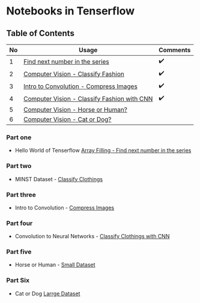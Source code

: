 # Notebooks in Tenserflow

## Table of Contents

No | Usage | Comments
------------ | ------------- |------------
1 | [Find next number in the series](#part-one) | :heavy_check_mark:
2 | [Computer Vision - Classify Fashion](#part-two) | :heavy_check_mark:
3 | [Intro to Convolution - Compress Images](#part-three) | :heavy_check_mark:
4 | [Computer Vision - Classify Fashion with CNN](#part-four) | :heavy_check_mark:
5 | [Computer Vision - Horse or Human?](#part-five) | 
6 | [Computer Vision - Cat or Dog?](#part-five) | 

### Part one

* Hello World of Tenserflow [Array Filling - Find next number in the series](https://github.com/bmnidhin/tfnotes/blob/master/array_fitting.ipynb)

### Part two

* MINST Dataset - [Classify Clothings](https://github.com/bmnidhin/tfnotes/blob/master/findclothing.ipynb)

### Part three

* Intro to Convolution -  [Compress Images](https://github.com/bmnidhin/tfnotes/blob/master/Convolutions.ipynb)

### Part four

* Convolution to Neural Networks - [Classify Clothings with CNN](https://github.com/bmnidhin/tfnotes/blob/master/fashion_convolutions.ipynb)

### Part five

* Horse or Human - [Small Dataset](https://github.com/bmnidhin/tfnotes/blob/master/horse_or_human.ipynb)

### Part Six

* Cat or Dog [Larrge Dataset](https://github.com/bmnidhin/tfnotes/blob/master/cat_or_dog_large_dataset.ipynb)
